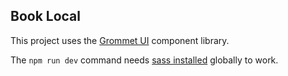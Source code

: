 ## Book Local

This project uses the [Grommet UI](http://grommet.io/) component library. 

The ```npm run dev``` command needs [sass installed](https://sass-lang.com/install) globally to work. 